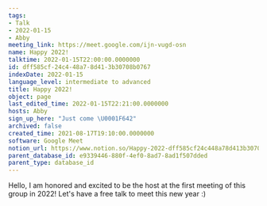 ```yaml
---
tags:
- Talk
- 2022-01-15
- Abby
meeting_link: https://meet.google.com/ijn-vugd-osn
name: Happy 2022!
talktime: 2022-01-15T22:00:00.0000000
id: dff585cf-24c4-48a7-8d41-3b30708b0767
indexDate: 2022-01-15
language_level: intermediate to advanced
title: Happy 2022!
object: page
last_edited_time: 2022-01-15T22:21:00.0000000
hosts: Abby
sign_up_here: "Just come \U0001F642"
archived: false
created_time: 2021-08-17T19:10:00.0000000
software: Google Meet
notion_url: https://www.notion.so/Happy-2022-dff585cf24c448a78d413b30708b0767
parent_database_id: e9339446-880f-4ef0-8ad7-8ad1f507dded
parent_type: database_id
---
```


Hello, I am honored and excited to be the host at the first meeting of this group in 2022! Let's have a free talk to meet this new year :)





